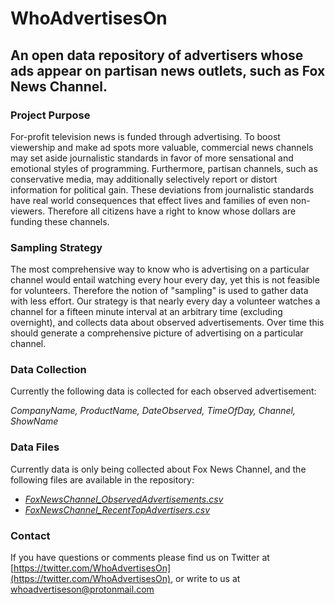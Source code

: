 # WhoAdvertisesOn
## An open data repository of advertisers whose ads appear on partisan news outlets, such as Fox News Channel.

### Project Purpose
For-profit television news is funded through advertising. To boost viewership and make ad spots more valuable, commercial news channels may set aside journalistic standards in favor of more sensational and emotional styles of programming. Furthermore, partisan channels, such as conservative media, may additionally selectively report or distort information for political gain. These deviations from journalistic standards have real world consequences that effect lives and families of even non-viewers. Therefore all citizens have a right to know whose dollars are funding these channels.

### Sampling Strategy
The most comprehensive way to know who is advertising on a particular channel would entail watching every hour every day, yet this is not feasible for volunteers. Therefore the notion of "sampling" is used to gather data with less effort. Our strategy is that nearly every day a volunteer watches a channel for a fifteen minute interval at an arbitrary time (excluding overnight), and collects data about observed advertisements. Over time this should generate a comprehensive picture of advertising on a particular channel.

### Data Collection
Currently the following data is collected for each observed advertisement: 

*CompanyName, ProductName, DateObserved, TimeOfDay, Channel, ShowName*

### Data Files
Currently data is only being collected about Fox News Channel, and the following files are available in the repository: 

- *[FoxNewsChannel_ObservedAdvertisements.csv](https://github.com/whoadvertiseson/whoadvertiseson/blob/main/FoxNewsChannel_ObservedAdvertisements.csv)*
- *[FoxNewsChannel_RecentTopAdvertisers.csv](https://github.com/whoadvertiseson/whoadvertiseson/blob/main/FoxNewsChannel_RecentTopAdvertisers.csv)*

### Contact
If you have questions or comments please find us on Twitter at [https://twitter.com/WhoAdvertisesOn](https://twitter.com/WhoAdvertisesOn), or write to us at whoadvertiseson@protonmail.com
